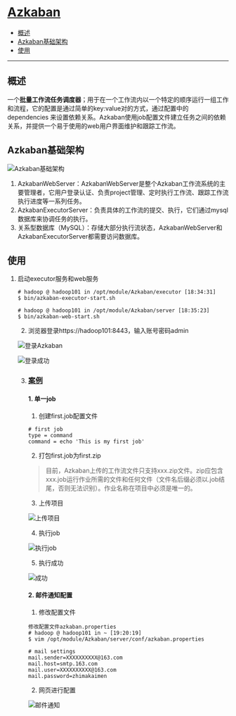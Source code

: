 # [Azkaban](https://azkaban.readthedocs.io/en/latest/)


- [概述](#概述)
- [Azkaban基础架构](#azkaban基础架构)
- [使用](#使用)

---
## 概述

​	一个**批量工作流任务调度器**；用于在一个工作流内以一个特定的顺序运行一组工作和流程，它的配置是通过简单的key:value对的方式，通过配置中的dependencies 来设置依赖关系。Azkaban使用job配置文件建立任务之间的依赖关系，并提供一个易于使用的web用户界面维护和跟踪工作流。

## Azkaban基础架构

![Azkaban基础架构](G:\Git_Repository\BigData\Azkaban\assets\1561424810037.png)

1. AzkabanWebServer：AzkabanWebServer是整个Azkaban工作流系统的主要管理者，它用户登录认证、负责project管理、定时执行工作流、跟踪工作流执行进度等一系列任务。
2. AzkabanExecutorServer：负责具体的工作流的提交、执行，它们通过mysql数据库来协调任务的执行。
3. 关系型数据库（MySQL）：存储大部分执行流状态，AzkabanWebServer和AzkabanExecutorServer都需要访问数据库。

## 使用

 1. 启动executor服务和web服务

    ```
    # hadoop @ hadoop101 in /opt/module/Azkaban/executor [18:34:31] 
    $ bin/azkaban-executor-start.sh 
    
    # hadoop @ hadoop101 in /opt/module/Azkaban/server [18:35:23] 
    $ bin/azkaban-web-start.sh 
    ```

	2.  浏览器登录https://hadoop101:8443，输入账号密码admin

     ![登录Azkaban](G:\Git_Repository\BigData\Azkaban\assets\1561545503039.png)

     ![登录成功](G:\Git_Repository\BigData\Azkaban\assets\1561545620376.png)

	3. ### [案例](https://azkaban.readthedocs.io/en/latest/useAzkaban.html#createprojects)

       #### 1. 单一job

       1) 创建first.job配置文件

       ```
       # first job
       type = command
       command = echo 'This is my first job'
       ```

       2) 打包first.job为first.zip

       > 目前，Azkaban上传的工作流文件只支持xxx.zip文件。zip应包含xxx.job运行作业所需的文件和任何文件（文件名后缀必须以.job结尾，否则无法识别）。作业名称在项目中必须是唯一的。

       3) 上传项目

       ![上传项目](G:\Git_Repository\BigData\Azkaban\assets\1561547001234.png)

       4) 执行job

       ![执行job](G:\Git_Repository\BigData\Azkaban\assets\1561547680171.png)

       5) 执行成功

       ![成功](G:\Git_Repository\BigData\Azkaban\assets\1561547741852.png)

       #### 2. 邮件通知配置

       1) 修改配置文件

       ```
       修改配置文件azkaban.properties
       # hadoop @ hadoop101 in ~ [19:20:19] 
       $ vim /opt/module/Azkaban/server/conf/azkaban.properties
       
       # mail settings
       mail.sender=XXXXXXXXXX@163.com
       mail.host=smtp.163.com
       mail.user=XXXXXXXXXX@163.com
       mail.password=zhimakaimen
       ```
    
       2) 网页进行配置
    
       ![邮件通知](G:\Git_Repository\BigData\Azkaban\assets\1561548357234.png)
    
       